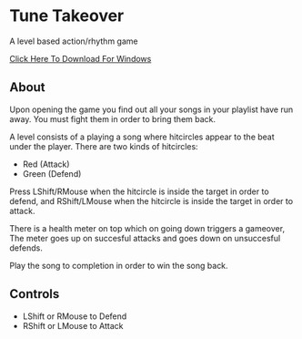 # Tune Takeover

A level based action/rhythm game

[Click Here To Download For Windows](https://github.com/advin4603/TuneTakeover/releases/tag/submission)

## About
Upon opening the game you find out all your songs in your playlist have run away. You must fight them in order to bring them back.

A level consists of a playing a song where hitcircles appear to the beat under the player. There are two kinds of hitcircles:
- Red (Attack)
- Green (Defend)

Press LShift/RMouse when the hitcircle is inside the target in order to defend, and RShift/LMouse when the hitcircle is inside the target in order to attack.

There is a health meter on top which on going down triggers a gameover, The meter goes up on succesful attacks and goes down on unsuccesful defends.

Play the song to completion in order to win the song back.

## Controls

- LShift or RMouse to Defend
- RShift or LMouse to Attack
